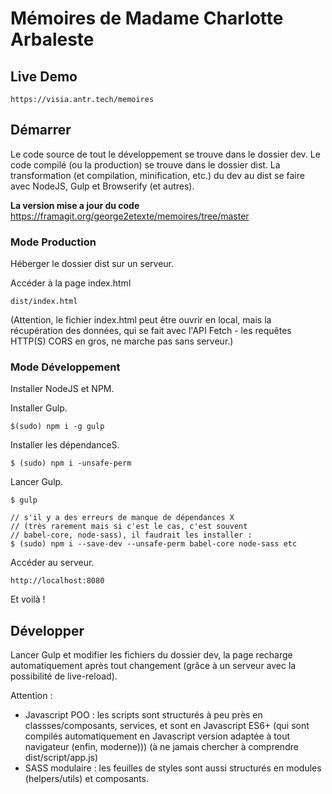 # Mémoires de Madame Charlotte Arbaleste

## Live Demo

    https://visia.antr.tech/memoires

## Démarrer

Le code source de tout le développement se trouve dans le dossier dev.
Le code compilé (ou la production) se trouve dans le dossier dist.
La transformation (et compilation, minification, etc.) du dev au dist se faire avec NodeJS, Gulp et Browserify (et autres).

**La version mise a jour du code**
    https://framagit.org/george2etexte/memoires/tree/master

### Mode Production

Héberger le dossier dist sur un serveur.

Accéder à la page index.html

    dist/index.html

(Attention, le fichier index.html peut être ouvrir en local, mais la récupération des données, qui se fait avec l'API Fetch - les requêtes HTTP(S) CORS en gros, ne marche pas sans serveur.)

### Mode Développement

Installer NodeJS et NPM.

Installer Gulp.

    $(sudo) npm i -g gulp

Installer les dépendanceS.

    $ (sudo) npm i -unsafe-perm

Lancer Gulp.

    $ gulp
    
    // s'il y a des erreurs de manque de dépendances X
    // (très rarement mais si c'est le cas, c'est souvent
    // babel-core, node-sass), il faudrait les installer :
    $ (sudo) npm i --save-dev --unsafe-perm babel-core node-sass etc 

Accéder au serveur. 

    http://localhost:8080

Et voilà !

## Développer

Lancer Gulp et modifier les fichiers du dossier dev, la page recharge automatiquement après tout changement (grâce à un serveur avec la possibilité de live-reload).

Attention :

- Javascript POO : les scripts sont structurés à peu près en classses/composants, services, et sont en Javascript ES6+ (qui sont compilés automatiquement en Javascript version adaptée à tout navigateur (enfin, moderne))) (à ne jamais chercher à comprendre dist/script/app.js)
- SASS modulaire : les feuilles de styles sont aussi structurés en modules (helpers/utils) et composants.
